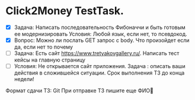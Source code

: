 # Click2Money TestTask.

- [x] Задача: Написать последовательность Фибоначчи и быть готовым ее модернизировать
Условия: Любой язык, если нет, то псевдокод.
- [x] Вопрос: Можно ли послать GET запрос с body. Что произойдет если да, если нет то почему
- [ ] Задача: Есть сайт https://www.tretyakovgallery.ru/. Написать тест кейсы на главную страницу
- [ ] Условия: Не открывается сайт приложения. Задача : описать ваши действия в сложившейся ситуации.
Срок выполнения ТЗ до конца недели!

Формат сдачи ТЗ: Git
При отправке ТЗ пишите еще ФИО🙏
